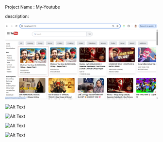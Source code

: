 Project Name : My-Youtube

description: 



![image alt](https://github.com/mdgulamrasulkhan/my-youtube/blob/5253fb59ce933314e9d0232447c86d9799e21dbb/Screenshot%202025-07-14%20145316.png)

![Alt Text](assets/my-image.png)

![Alt Text](assets/my-image.png)

![Alt Text](assets/my-image.png)

![Alt Text](assets/my-image.png)
